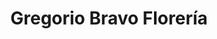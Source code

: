 ---
title: "Gregorio Bravo Florería"
url: /portoviejo/gregorio-bravo-floreria/
shop: floristería
---